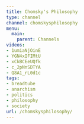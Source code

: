 ```yaml
---
title: Chomsky's Philosophy
type: channel
channel: chomskysphilosophy
menu:
  main:
    parent: Channels
videos:
- 1umiaNjOinE
- YGN4xIFIMtU
- xCkBCEeUQfk
- c_2pNnSDTYA
- Q8A1_rL0d1c
tags:
- breadtube
- anarchism
- politics
- philosophy
- society
url: /chomskysphilosophy/
---
```

